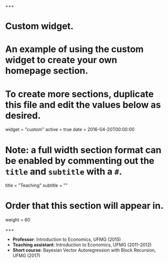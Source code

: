 +++
# Custom widget.
# An example of using the custom widget to create your own homepage section.
# To create more sections, duplicate this file and edit the values below as desired.
widget = "custom"
active = true
date = 2016-04-20T00:00:00

# Note: a full width section format can be enabled by commenting out the `title` and `subtitle` with a `#`.
title = "Teaching"
subtitle = ""

# Order that this section will appear in.
weight = 60

+++

- **Professor**: Introduction to Economics, UFMG (2015)
- **Teaching assistant**: Introduction to Economics, UFMG (2011-2012)
- **Short course**: Bayesian Vector Autoregression with Block Recursion, UFMG (2017)

